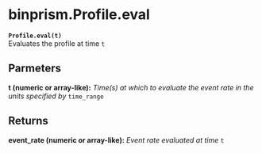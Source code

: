 # binprism.Profile.eval
**`Profile.eval(t)`** <br />
Evaluates the profile at time `t`

## Parmeters
**t (numeric or array-like):** *Time(s) at which to evaluate the event rate in the units specified by* `time_range`

## Returns
**event_rate (numeric or array-like):** *Event rate evaluated at time* `t`

